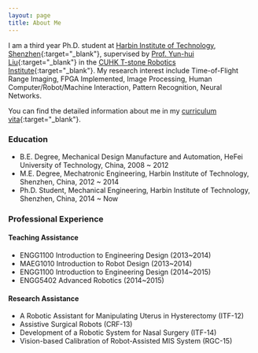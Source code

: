```yaml
---
layout: page
title: About Me
---
```


I am a third year Ph.D. student at [Harbin Institute of Technology, Shenzhen](http://www.hitsz.edu.cn/){:target="_blank"}, supervised by [Prof. Yun-hui Liu](http://www.mae.cuhk.edu.hk/people/list.php?name=yhliu){:target="_blank"} in the [CUHK T-stone Robotics Institute](http://www.cuhk.edu.hk/ri){:target="_blank"}. My research interest include Time-of-Flight Range Imaging, FPGA Implemented, Image Processing, Human Computer/Robot/Machine Interaction, Pattern Recognition, Neural Networks.

You can find the detailed information about me in my [curriculum vita](../zrwang.resume/cv.pdf){:target="_blank"}.

### Education
* B.E. Degree, Mechanical Design Manufacture and Automation, HeFei University of Technology, China, 2008 ~ 2012
* M.E. Degree, Mechatronic Engineering, Harbin Institute of Technology, Shenzhen, China, 2012 ~ 2014
* Ph.D. Student, Mechanical Engineering, Harbin Institute of Technology, Shenzhen, China, 2014 ~ Now


### Professional Experience

#### Teaching Assistance
* ENGG1100 Introduction to Engineering Design (2013~2014)
* MAEG1010 Introduction to Robot Design (2013~2014)
* ENGG1100 Introduction to Engineering Design (2014~2015)
* ENGG5402 Advanced Robotics (2014~2015)

#### Research Assistance
* A Robotic Assistant for Manipulating Uterus in Hysterectomy (ITF-12)
* Assistive Surgical Robots (CRF-13)
* Development of a Robotic System for Nasal Surgery (ITF-14)
* Vision-based Calibration of Robot-Assisted MIS System (RGC-15)

